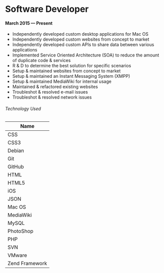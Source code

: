 # Software Developer
#### March 2015 &mdash; Present
* Independently developed custom desktop applications for Mac OS
* Independently developed custom websites from concept to market
* Independently developed custom APIs to share data between various applications
* Implemented Service Oriented Architecture (SOA) to reduce the amount of duplicate code & services
* R & D to determine the best solution for specific scenarios 
* Setup & maintained websites from concept to market
* Setup & maintained an Instant Messaging System (XMPP)
* Setup & maintained MediaWiki for internal usage
* Maintained & refactored existing websites
* Troubleshot & resolved e-mail issues
* Troubleshot & resolved network issues

###### Technology Used

| Name       | 
| ------------- |
| CSS |
| CSS3 |
| Debian |
| Git |
| GitHub |
| HTML |
| HTML5 |
| iOS |
| JSON |
| Mac OS |
| MediaWiki | 
| MySQL      |
| PhotoShop |
| PHP |
| SVN |
| VMware | 
| Zend Framework| 
